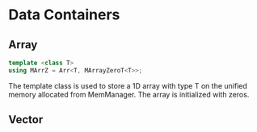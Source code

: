 # Data Containers

## Array

```cpp
template <class T>
using MArrZ = Arr<T, MArrayZeroT<T>>;
```

The template class is used to store a 1D array with type T on the unified memory allocated from MemManager. The array is initialized with zeros.

## Vector
